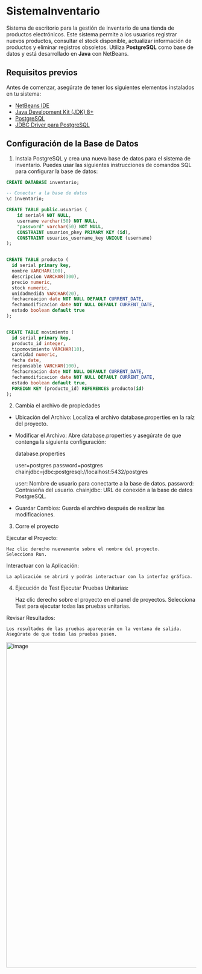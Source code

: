 # SistemaInventario

Sistema de escritorio para la gestión de inventario de una tienda de productos electrónicos. Este sistema permite a los usuarios registrar nuevos productos, consultar el stock disponible, actualizar información de productos y eliminar registros obsoletos. 
Utiliza **PostgreSQL** como base de datos y está desarrollado en **Java** con NetBeans.

## Requisitos previos

Antes de comenzar, asegúrate de tener los siguientes elementos instalados en tu sistema:

- [NetBeans IDE](https://netbeans.apache.org/download/index.html)
- [Java Development Kit (JDK) 8+](https://www.oracle.com/java/technologies/javase-jdk11-downloads.html)
- [PostgreSQL](https://www.postgresql.org/download/)
- [JDBC Driver para PostgreSQL](https://jdbc.postgresql.org/download.html)

## Configuración de la Base de Datos

1. Instala PostgreSQL y crea una nueva base de datos para el sistema de inventario. Puedes usar las siguientes instrucciones de comandos SQL para configurar la base de datos:

```sql
CREATE DATABASE inventario;

-- Conectar a la base de datos
\c inventario;

CREATE TABLE public.usuarios (
	id serial4 NOT NULL,
	username varchar(50) NOT NULL,
	"password" varchar(50) NOT NULL,
	CONSTRAINT usuarios_pkey PRIMARY KEY (id),
	CONSTRAINT usuarios_username_key UNIQUE (username)
);


CREATE TABLE producto (
  id serial primary key,
  nombre VARCHAR(100),
  descripcion VARCHAR(300),
  precio numeric,
  stock numeric,
  unidadmedida VARCHAR(20),
  fechacreacion date NOT NULL DEFAULT CURRENT_DATE,
  fechamodificacion date NOT NULL DEFAULT CURRENT_DATE,
  estado boolean default true
);


CREATE TABLE movimiento (
  id serial primary key,
  producto_id integer,
  tipomovimiento VARCHAR(10),
  cantidad numeric,
  fecha date,
  responsable VARCHAR(100),
  fechacreacion date NOT NULL DEFAULT CURRENT_DATE,
  fechamodificacion date NOT NULL DEFAULT CURRENT_DATE,
  estado boolean default true,
  FOREIGN KEY (producto_id) REFERENCES producto(id)
);
```

2. Cambia el archivo de propiedades
- Ubicación del Archivo: Localiza el archivo database.properties en la raíz del proyecto.

- Modificar el Archivo: Abre database.properties y asegúrate de que contenga la siguiente configuración:

  database.properties

  user=postgres
  password=postgres
  chainjdbc=jdbc:postgresql://localhost:5432/postgres

  user: Nombre de usuario para conectarte a la base de datos.
  password: Contraseña del usuario.
  chainjdbc: URL de conexión a la base de datos PostgreSQL.

- Guardar Cambios: Guarda el archivo después de realizar las modificaciones.

3. Corre el proyecto

  Ejecutar el Proyecto:

    Haz clic derecho nuevamente sobre el nombre del proyecto.
    Selecciona Run.

  Interactuar con la Aplicación:

    La aplicación se abrirá y podrás interactuar con la interfaz gráfica.

4. Ejecución de Test
Ejecutar Pruebas Unitarias:

    Haz clic derecho sobre el proyecto en el panel de proyectos.
    Selecciona Test para ejecutar todas las pruebas unitarias.

Revisar Resultados:

    Los resultados de las pruebas aparecerán en la ventana de salida. Asegúrate de que todas las pruebas pasen.
<img width="860" alt="image" src="https://github.com/user-attachments/assets/026118ed-0a8a-4ad1-8986-e8fef8407b4d">
